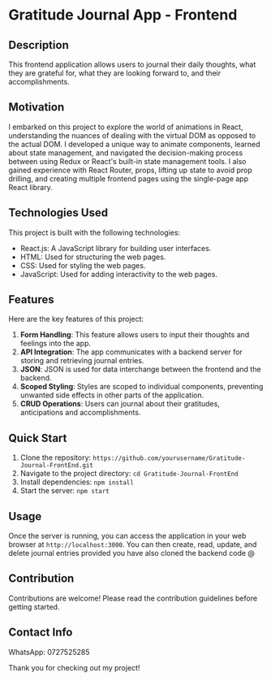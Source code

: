 # Gratitude Journal App - Frontend

## Description
This frontend application allows users to journal their daily thoughts, what they are grateful for, what they are looking forward to, and their accomplishments.

## Motivation
I embarked on this project to explore the world of animations in React, understanding the nuances of dealing with the virtual DOM as opposed to the actual DOM. I developed a unique way to animate components, learned about state management, and navigated the decision-making process between using Redux or React's built-in state management tools. I also gained experience with React Router, props, lifting up state to avoid prop drilling, and creating multiple frontend pages using the single-page app React library.

## Technologies Used
This project is built with the following technologies:

- React.js: A JavaScript library for building user interfaces.
- HTML: Used for structuring the web pages.
- CSS: Used for styling the web pages.
- JavaScript: Used for adding interactivity to the web pages.

## Features
Here are the key features of this project:

1. **Form Handling**: This feature allows users to input their thoughts and feelings into the app.
2. **API Integration**: The app communicates with a backend server for storing and retrieving journal entries.
3. **JSON**: JSON is used for data interchange between the frontend and the backend.
4. **Scoped Styling**: Styles are scoped to individual components, preventing unwanted side effects in other parts of the application.
5. **CRUD Operations**: Users can journal about their gratitudes, anticipations and accomplishments.

## Quick Start
1. Clone the repository: `https://github.com/yourusername/Gratitude-Journal-FrontEnd.git`
2. Navigate to the project directory: `cd Gratitude-Journal-FrontEnd`
3. Install dependencies: `npm install`
4. Start the server: `npm start`

## Usage
Once the server is running, you can access the application in your web browser at `http://localhost:3000`. You can then create, read, update, and delete journal entries 
provided you have also cloned the backend code @ 

## Contribution
Contributions are welcome! Please read the contribution guidelines before getting started.

## Contact Info
WhatsApp: 0727525285

Thank you for checking out my project!


